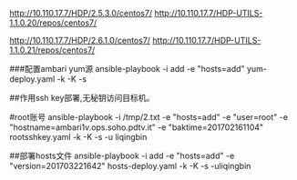 
http://10.110.17.7/HDP/2.5.3.0/centos7/
http://10.110.17.7/HDP-UTILS-1.1.0.20/repos/centos7/

http://10.110.17.7/HDP/2.6.1.0/centos7/
http://10.110.17.7/HDP-UTILS-1.1.0.21/repos/centos7/


###配置ambari yum源
ansible-playbook  -i add  -e "hosts=add" yum-deploy.yaml -k -K -s

##作用ssh key部署,无秘钥访问目标机。

#root账号
ansible-playbook -i   /tmp/2.txt    -e "hosts=add"  -e "user=root"  -e "hostname=ambari1v.ops.soho.pdtv.it"  -e "baktime=201702161104"  rootsshkey.yaml -k -K -s -u liqingbin

##部署hosts文件
ansible-playbook  -i add -e "hosts=add" -e "version=201703221642" hosts-deploy.yaml  -k -K -s -uliqingbin
